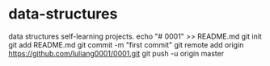 # data-structures
data structures self-learning projects.
echo "# 0001" >> README.md
git init
git add README.md
git commit -m "first commit"
git remote add origin https://github.com/luliang0001/0001.git
git push -u origin master
